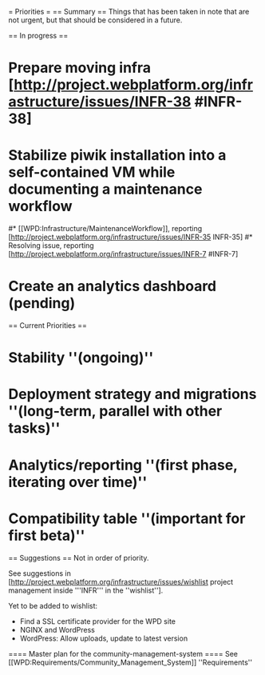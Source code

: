 = Priorities =
== Summary ==
Things that has been taken in note that are not urgent, but that should be considered in a future.

== In progress ==
# Prepare moving infra [http://project.webplatform.org/infrastructure/issues/INFR-38 #INFR-38]
# Stabilize piwik installation into a self-contained VM while documenting a maintenance workflow
#* [[WPD:Infrastructure/MaintenanceWorkflow]], reporting [http://project.webplatform.org/infrastructure/issues/INFR-35 INFR-35]
#* Resolving issue, reporting [http://project.webplatform.org/infrastructure/issues/INFR-7 #INFR-7]
# Create an analytics dashboard (pending)

== Current Priorities ==
# Stability ''(ongoing)''
# Deployment strategy and migrations ''(long-term, parallel with other tasks)''
# Analytics/reporting ''(first phase, iterating over time)''
# Compatibility table ''(important for first beta)''

== Suggestions ==
Not in order of priority.

See suggestions in [http://project.webplatform.org/infrastructure/issues/wishlist project management inside '''INFR''' in the ''wishlist''].

Yet to be added to wishlist:

* Find a SSL certificate provider for the WPD site
* NGINX and WordPress
* WordPress: Allow uploads, update to latest version

==== Master plan for the community-management-system ====
See [[WPD:Requirements/Community_Management_System]] ''Requirements''